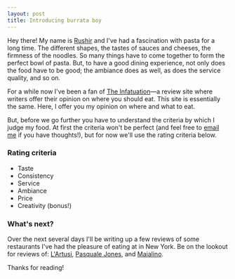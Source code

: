 ```yaml
---
layout: post
title: Introducing burrata boy
---
```


Hey there! My name is [Rushir](https://imrushir.com) and I've had a fascination with pasta for a long time. The different shapes, the tastes of sauces and cheeses, the firmness of the noodles. So many things have to come together to form the perfect bowl of pasta. But, to have a good dining experience, not only does the food have to be good; the ambiance does as well, as does the service quality, and so on.

For a while now I've been a fan of [The Infatuation](https://www.theinfatuation.com/)—a review site where writers offer their opinion on where you should eat. This site is essentially the same. Here, I offer you my opinion on where and what to eat.

But, before we go further you have to understand the criteria by which I judge my food. At first the criteria won't be perfect (and feel free to [email me](mailto:rushikh@gmail.com) if you have thoughts!), but for now we'll use the rating criteria below.

### Rating criteria

* Taste
* Consistency
* Service
* Ambiance
* Price
* Creativity (bonus!)

### What's next?

Over the next several days I'll be writing up a few reviews of some restaurants I've had the pleasure of eating at in New York. Be on the lookout for reviews of: [L'Artusi](https://www.lartusi.com/), [Pasquale Jones](https://www.pasqualejones.com/), and [Maialino](https://maialinonyc.com/).

Thanks for reading!
